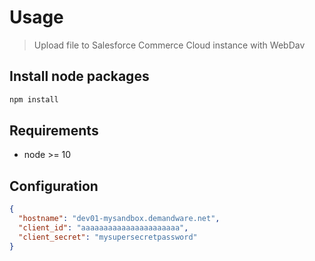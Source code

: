 # Usage

> Upload file to Salesforce Commerce Cloud instance with WebDav

## Install node packages

``` bash
npm install
```

## Requirements

* node >= 10

## Configuration

```json
{
  "hostname": "dev01-mysandbox.demandware.net",
  "client_id": "aaaaaaaaaaaaaaaaaaaaaa",
  "client_secret": "mysupersecretpassword"
}
```